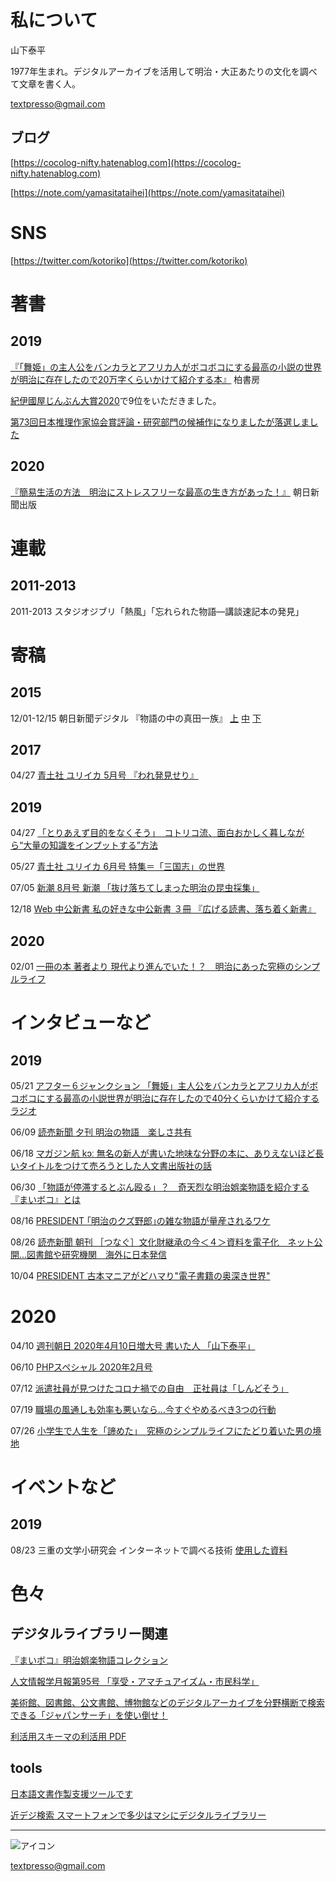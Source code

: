 # 私について

山下泰平

1977年生まれ。デジタルアーカイブを活用して明治・大正あたりの文化を調べて文章を書く人。

textpresso@gmail.com

## ブログ
[https://cocolog-nifty.hatenablog.com](https://cocolog-nifty.hatenablog.com)

[https://note.com/yamasitataihei](https://note.com/yamasitataihei)

# SNS

[https://twitter.com/kotoriko](https://twitter.com/kotoriko)

# 著書

## 2019

[『「舞姫」の主人公をバンカラとアフリカ人がボコボコにする最高の小説の世界が明治に存在したので20万字くらいかけて紹介する本』](https://amzn.to/2QWzIjN) 柏書房

[紀伊國屋じんぶん大賞2020](https://www.kinokuniya.co.jp/c/jinbun2020/)で9位をいただきました。

[第73回日本推理作家協会賞評論・研究部門の候補作になりましたが落選しました](http://www.kashiwashobo.co.jp/news/n34073.html)

## 2020
[『簡易生活の方法　明治にストレスフリーな最高の生き方があった！』](https://amzn.to/374Xv5U) 朝日新聞出版 

# 連載

## 2011-2013

2011-2013 スタジオジブリ「熱風」「忘れられた物語―講談速記本の発見」


# 寄稿

## 2015

12/01-12/15 朝日新聞デジタル 『物語の中の真田一族』 [上](http://www.asahi.com/special/sanada/tales-of-sanada-part1.html) [中](http://www.asahi.com/special/sanada/tales-of-sanada-part2.html) [下](http://www.asahi.com/special/sanada/tales-of-sanada-part3.html)

## 2017

04/27 [青土社 ユリイカ 5月号 『われ発見せり』](http://www.seidosha.co.jp/book/index.php?id=3039)

## 2019

04/27 [「とりあえず目的をなくそう」　コトリコ流、面白おかしく暮しながら“大量の知識をインプットする”方法](https://nlab.itmedia.co.jp/nl/articles/1904/27/news012.html)

05/27 [青土社 ユリイカ 6月号 特集＝「三国志」の世界](http://www.seidosha.co.jp/book/index.php?id=3303)

07/05 [新潮 8月号 新潮 「抜け落ちてしまった明治の昆虫採集」](https://www.shinchosha.co.jp/shincho/backnumber/20190705/)

12/18 [Web 中公新書 私の好きな中公新書 ３冊 『広げる読書、落ち着く新書』](http://www.chuko.co.jp/shinsho/portal/113176.html)

## 2020

02/01 [一冊の本 著者より 現代より進んでいた！？　明治にあった究極のシンプルライフ](https://dot.asahi.com/1satsu/tyosya/2020013100080.html)

# インタビューなど

## 2019

05/21 [アフター６ジャンクション 「舞姫」主人公をバンカラとアフリカ人がボコボコにする最高の小説世界が明治に存在したので40分くらいかけて紹介するラジオ](https://www.tbsradio.jp/372592)

06/09 [読売新聞 夕刊  明治の物語　楽しさ共有](https://www.yomiuri.co.jp/local/kyoto/feature/CO021791/20190608-OYTAT50036/)

06/18 [マガジン航 kɔː 無名の新人が書いた地味な分野の本に、ありえないほど長いタイトルをつけて売ろうとした人文書出版社の話](https://magazine-k.jp/2019/06/18/mai-boko/)

06/30 [「物語が停滞するとぶん殴る」？　奇天烈な明治娯楽物語を紹介する『まいボコ』とは](https://dot.asahi.com/aera/2019062700082.html)

08/16 [PRESIDENT  ｢明治のクズ野郎｣の雑な物語が量産されるワケ](https://president.jp/articles/-/29583)

08/26 [読売新聞 朝刊 ［つなぐ］文化財継承の今＜４＞資料を電子化　ネット公開…図書館や研究機関　海外に日本発信](https://www.yomiuri.co.jp/culture/20190825-OYT8T50062/)

10/04 [PRESIDENT 古本マニアがどハマり"電子書籍の奥深き世界" ](https://president.jp/articles/-/30139)

# 2020

04/10 [週刊朝日 2020年4月10日増大号 書いた人 「山下泰平」](https://publications.asahi.com/ecs/detail/?item_id=21858)

06/10 [PHPスペシャル 2020年2月号 ](https://www.php.co.jp/magazine/phpsp/?unique_issue_id=05425)

07/12 [派遣社員が見つけたコロナ禍での自由　正社員は「しんどそう」](https://dot.asahi.com/dot/2020062400074.html)

07/19 [職場の風通しも効率も悪いなら…今すぐやめるべき3つの行動](https://dot.asahi.com/dot/2020062400077.html)

07/26 [小学生で人生を「諦めた」　究極のシンプルライフにたどり着いた男の境地](https://dot.asahi.com/dot/2020063000048.html)

# イベントなど

## 2019

08/23 三重の文学小研究会 インターネットで調べる技術 [使用した資料](s01.pdf)
	
# 色々

## デジタルライブラリー関連

[『まいボコ』明治娯楽物語コレクション](http://www.kanzaki.com/works/2016/pub/image-annotator?u=/works/2019/annot/myboco-collection.json)

[人文情報学月報第95号 「享受・アマチュアイズム・市民科学」](https://www.dhii.jp/DHM/dhm95)

[美術館、図書館、公文書館、博物館などのデジタルアーカイブを分野横断で検索できる「ジャパンサーチ」を使い倒せ！](https://hon.jp/news/1.0/0/25775)

[利活用スキーマの利活用 PDF](https://www.ndl.go.jp/jp/event/events/20190717_xenon_limited_partners_kanzaki.pdf)

## tools

[日本語文書作製支援ツールです](https://github.com/ichibeikatura/nhgm)

[近デジ検索 スマートフォンで多少はマシにデジタルライブラリー](https://ichibeikatura.github.io/watashi/kindai.html)

---

![アイコン](https://avatars3.githubusercontent.com/u/8539891?s=400&u=72e01a44816cc3b790f74f80bdac7e6de1a16cfd&v=4)

textpresso@gmail.com
